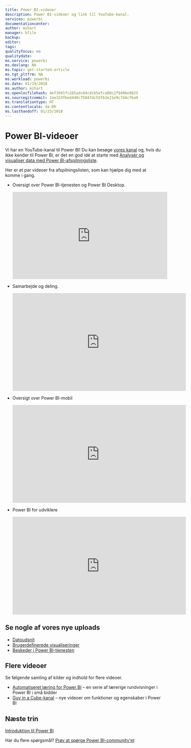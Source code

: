 ```yaml
---
title: Power BI-videoer
description: Power BI-videoer og link til YouTube-kanal.
services: powerbi
documentationcenter: 
author: mihart
manager: kfile
backup: 
editor: 
tags: 
qualityfocus: no
qualitydate: 
ms.service: powerbi
ms.devlang: NA
ms.topic: get-started-article
ms.tgt_pltfrm: NA
ms.workload: powerbi
ms.date: 01/19/2018
ms.author: mihart
ms.openlocfilehash: 4ef3991fc285adc84cdcb5efca00c2f9486e9825
ms.sourcegitcommit: 2ae323fbed440c75847dc55fb3e21e9c744cfba0
ms.translationtype: HT
ms.contentlocale: da-DK
ms.lasthandoff: 01/23/2018
---
```

# <a name="power-bi-videos"></a>Power BI-videoer
Vi har en YouTube-kanal til Power BI! Du kan besøge [vores kanal](https://www.youtube.com/user/mspowerbi/videos) og, hvis du ikke kender til Power BI, er det en god idé at starte med [Analysér og visualiser data med Power BI-afspilningsliste](https://www.youtube.com/playlist?list=PL1N57mwBHtN0JFoKSR0n-tBkUJHeMP2cP).

Her er et par videoer fra afspilningslisten, som kan hjælpe dig med at komme i gang.

* Oversigt over Power BI-tjenesten og Power BI Desktop.
  
  <iframe width="500" height="281" src="https://www.youtube.com/embed/l2wy4XgQIu0" frameborder="0" allowfullscreen></iframe>
* Samarbejde og deling.
  
  <iframe width="560" height="315" src="https://www.youtube.com/embed/5DABLeJzQYM" frameborder="0" allow="autoplay; encrypted-media" allowfullscreen></iframe>
* Oversigt over Power BI-mobil
  
  <iframe width="560" height="315" src="https://www.youtube.com/embed/07uBWhaCo78" frameborder="0" allow="autoplay; encrypted-media" allowfullscreen></iframe>

* Power BI for udviklere
  <iframe width="560" height="315" src="https://www.youtube.com/embed/47uXJW1GIUY" frameborder="0" allow="autoplay; encrypted-media" allowfullscreen></iframe>  

## <a name="watch-some-of-our-new-uploads"></a>Se nogle af vores nye uploads
* [Datoudsnit](https://youtu.be/V7i82ZZm0vw)
* [Brugerdefinerede visualiseringer](https://youtu.be/d-rXAJ3_uAo)
* [Beskeder i Power BI-tjenesten](https://youtu.be/JbL2-HJ8clE)

## <a name="more-videos"></a>Flere videoer
Se følgende samling af kilder og indhold for flere videoer.

* [Automatiseret læring for Power BI](https://powerbi.microsoft.com/guided-learning/) – en serie af lærerige rundvisninger i Power BI i små bidder
* [Guy in a Cube-kanal](https://www.youtube.com/channel/UCFp1vaKzpfvoGai0vE5VJ0w) – nye videoer om funktioner og egenskaber i Power BI

## <a name="next-steps"></a>Næste trin
[Introduktion til Power BI](service-get-started.md)

Har du flere spørgsmål? [Prøv at spørge Power BI-community'et](http://community.powerbi.com/)

